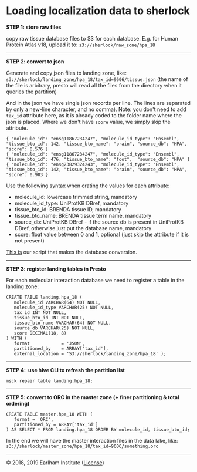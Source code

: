 # Loading localization data to sherlock

**STEP 1: store raw files**

copy raw tissue database files to S3 for each database.
E.g. for Human Protein Atlas v18, upload it to: `s3://sherlock/raw_zone/hpa_18`

---

**STEP 2: convert to json**

Generate and copy json files to landing zone, like:
`s3://sherlock/landing_zone/hpa_18/tax_id=9606/tissue.json`
(the name of the file is arbitrary, presto will read all the files from the directory when it queries the partition)

And in the json we have single json records per line. The lines are separated by only a new-line character, and no comma).
Note: you don't need to add `tax_id` attribute here, as it is already coded to the folder name where the json is placed.
Where we don't have `score` value, we simply skip the attribute.

```
{ "molecule_id": "ensg11867234247", "molecule_id_type": "Ensembl", "tissue_bto_id": 142, "tissue_bto_name": "brain", "source_db": "HPA", "score": 0.576 }
{ "molecule_id": "ensg11867234247", "molecule_id_type": "Ensembl", "tissue_bto_id": 476, "tissue_bto_name": "foot",  "source_db": "HPA" }
{ "molecule_id": "ensg23829324243", "molecule_id_type": "Ensembl", "tissue_bto_id": 142, "tissue_bto_name": "brain", "source_db": "HPA", "score": 0.983 }
```

Use the following syntax when crating the values for each attribute:
- molecule_id: lowercase trimmed string, mandatory
- molecule_id_type: UniProtKB DBref, mandatory
- tissue_bto_id: BRENDA tissue ID, mandatory
- tissue_bto_name: BRENDA tissue term name, mandatory
- source_db: UniProtKB DBref - if the source db is present in UniProtKB DBref, otherwise just put the database name, mandatory
- score: float value between 0 and 1, optional (just skip the attribute if it is not present)

[This is](https://github.com/NetBiol/sherlock/tree/master/loaders/bgee) our script that makes the database conversion.

---

**STEP 3: register landing tables in Presto**

For each molecular interaction database we need to register a table in the landing zone:

```
CREATE TABLE landing.hpa_18 (
   molecule_id VARCHAR(64) NOT NULL,
   molecule_id_type VARCHAR(25) NOT NULL,
   tax_id INT NOT NULL,
   tissue_bto_id INT NOT NULL,
   tissue_bto_name VARCHAR(64) NOT NULL,
   source_db VARCHAR(25) NOT NULL,
   score DECIMAL(18, 8)
) WITH (
   format            = 'JSON',
   partitioned_by    = ARRAY['tax_id'],
   external_location = 'S3://sherlock/landing_zone/hpa_18' );
```

---

**STEP 4:  use hive CLI to refresh the partition list**  

```
msck repair table landing.hpa_18;
```

---

**STEP 5: convert to ORC in the master zone (+ finer partitioning & total ordering)**

```
CREATE TABLE master.hpa_18 WITH (
   format = 'ORC',
   partitioned_by = ARRAY['tax_id']
) AS SELECT * FROM landing.hpa_18 ORDER BY molecule_id, tissue_bto_id;
```

In the end we will have the master interaction files in the data lake, like:
`s3://sherlock/master_zone/hpa_18/tax_id=9606/something.orc`

---
© 2018, 2019 Earlham Institute ([License](../license.md))